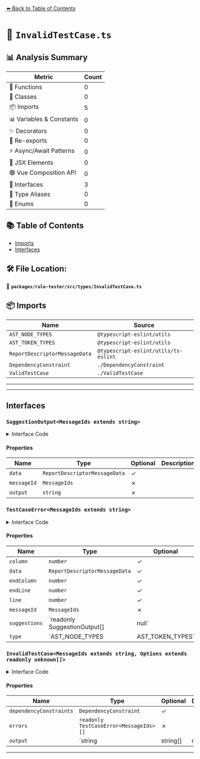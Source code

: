 [⬅️ Back to Table of Contents](../../../../index.md)

# 📄 `InvalidTestCase.ts`

## 📊 Analysis Summary

| Metric | Count |
|--------|-------|
| 🔧 Functions | 0 |
| 🧱 Classes | 0 |
| 📦 Imports | 5 |
| 📊 Variables & Constants | 0 |
| ✨ Decorators | 0 |
| 🔄 Re-exports | 0 |
| ⚡ Async/Await Patterns | 0 |
| 💠 JSX Elements | 0 |
| 🟢 Vue Composition API | 0 |
| 📐 Interfaces | 3 |
| 📑 Type Aliases | 0 |
| 🎯 Enums | 0 |

## 📚 Table of Contents

- [Imports](#imports)
- [Interfaces](#interfaces)

## 🛠️ File Location:
📂 **`packages/rule-tester/src/types/InvalidTestCase.ts`**

## 📦 Imports

| Name | Source |
|------|--------|
| `AST_NODE_TYPES` | `@typescript-eslint/utils` |
| `AST_TOKEN_TYPES` | `@typescript-eslint/utils` |
| `ReportDescriptorMessageData` | `@typescript-eslint/utils/ts-eslint` |
| `DependencyConstraint` | `./DependencyConstraint` |
| `ValidTestCase` | `./ValidTestCase` |


---


---

## Interfaces

### `SuggestionOutput<MessageIds extends string>`

<details><summary>Interface Code</summary>

```ts
export interface SuggestionOutput<MessageIds extends string> {
  /**
   * The data used to fill the message template.
   */
  readonly data?: ReportDescriptorMessageData;
  /**
   * Reported message ID.
   */
  readonly messageId: MessageIds;
  /**
   * NOTE: Suggestions will be applied as a stand-alone change, without triggering multi-pass fixes.
   * Each individual error has its own suggestion, so you have to show the correct, _isolated_ output for each suggestion.
   */
  readonly output: string;

  // we disallow this because it's much better to use messageIds for reusable errors that are easily testable
  // readonly desc?: string;
}
```
</details>

#### Properties

| Name | Type | Optional | Description |
|------|------|----------|-------------|
| `data` | `ReportDescriptorMessageData` | ✓ |  |
| `messageId` | `MessageIds` | ✗ |  |
| `output` | `string` | ✗ |  |

### `TestCaseError<MessageIds extends string>`

<details><summary>Interface Code</summary>

```ts
export interface TestCaseError<MessageIds extends string> {
  /**
   * The 1-based column number of the reported start location.
   */
  readonly column?: number;
  /**
   * The data used to fill the message template.
   */
  readonly data?: ReportDescriptorMessageData;
  /**
   * The 1-based column number of the reported end location.
   */
  readonly endColumn?: number;
  /**
   * The 1-based line number of the reported end location.
   */
  readonly endLine?: number;
  /**
   * The 1-based line number of the reported start location.
   */
  readonly line?: number;
  /**
   * Reported message ID.
   */
  readonly messageId: MessageIds;
  /**
   * Reported suggestions.
   */
  readonly suggestions?: readonly SuggestionOutput<MessageIds>[] | null;
  /**
   * The type of the reported AST node.
   */
  readonly type?: AST_NODE_TYPES | AST_TOKEN_TYPES;

  // we disallow this because it's much better to use messageIds for reusable errors that are easily testable
  // readonly message?: string | RegExp;
}
```
</details>

#### Properties

| Name | Type | Optional | Description |
|------|------|----------|-------------|
| `column` | `number` | ✓ |  |
| `data` | `ReportDescriptorMessageData` | ✓ |  |
| `endColumn` | `number` | ✓ |  |
| `endLine` | `number` | ✓ |  |
| `line` | `number` | ✓ |  |
| `messageId` | `MessageIds` | ✗ |  |
| `suggestions` | `readonly SuggestionOutput<MessageIds>[] | null` | ✓ |  |
| `type` | `AST_NODE_TYPES | AST_TOKEN_TYPES` | ✓ |  |

### `InvalidTestCase<MessageIds extends string, Options extends readonly unknown[]>`

<details><summary>Interface Code</summary>

```ts
export interface InvalidTestCase<
  MessageIds extends string,
  Options extends readonly unknown[],
> extends ValidTestCase<Options> {
  /**
   * Constraints that must pass in the current environment for the test to run
   */
  readonly dependencyConstraints?: DependencyConstraint;
  /**
   * Expected errors.
   */
  readonly errors: readonly TestCaseError<MessageIds>[];
  /**
   * The expected code after autofixes are applied. If set to `null`, the test runner will assert that no autofix is suggested.
   */
  readonly output?: string | string[] | null;
}
```
</details>

#### Properties

| Name | Type | Optional | Description |
|------|------|----------|-------------|
| `dependencyConstraints` | `DependencyConstraint` | ✓ |  |
| `errors` | `readonly TestCaseError<MessageIds>[]` | ✗ |  |
| `output` | `string | string[] | null` | ✓ |  |


---
